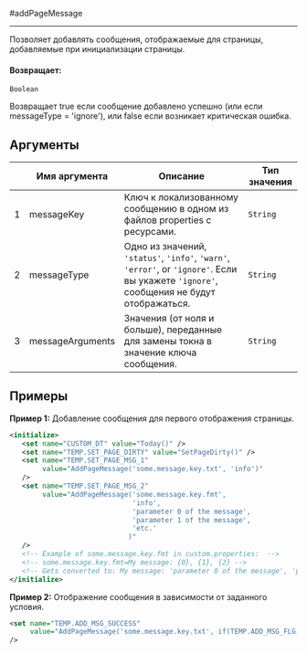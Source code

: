 #addPageMessage

---

Позволяет добавлять сообщения, отображаемые для страницы, добавляемые при инициализации страницы.

#### Возвращает:

`Boolean`

Возвращает true если сообщение добавлено успешно (или если messageType = 'ignore'), или false если
возникает критическая ошибка.

## Аргументы

|  | Имя аргумента | Описание | Тип значения |
| --- | --- | --- | --- |
| 1 | messageKey | Ключ к локализованному сообщению в одном из файлов properties с ресурсами. | `String` |
| 2 | messageType | Одно из значений, `'status'`, `'info'`, `'warn'`, `'error'`, or `'ignore'`. Если вы укажете `'ignore'`, сообщения не будут отображаться. | `String` |
| 3 | messageArguments | Значения (от ноля и больше), переданные для замены токна в значение ключа сообщения. | `String` |

## Примеры

**Пример 1:** Добавление сообщения для первого отображения страницы.
```xml
<initialize>
   <set name="CUSTOM_DT" value="Today()" />
   <set name="TEMP.SET_PAGE_DIRTY" value="SetPageDirty()" />
   <set name="TEMP.SET_PAGE_MSG_1"
        value="AddPageMessage('some.message.key.txt', 'info')"
   />
   <set name="TEMP.SET_PAGE_MSG_2"
        value="AddPageMessage('some.message.key.fmt',
                              'info',
                              'parameter 0 of the message',
                              'parameter 1 of the message',
                              'etc.'
                             )"
   />
   <!-- Example of some.message.key.fmt in custom.properties:  -->
   <!-- some.message.key.fmt=My message: {0}, {1}, {2} -->
   <!-- Gets converted to: My message: 'parameter 0 of the message', 'parameter 1 of the message', 'etc.' -->
</initialize>
```

**Пример 2:** Отображение сообщения в зависимости от заданного условия.
```xml
<set name="TEMP.ADD_MSG_SUCCESS"
     value="AddPageMessage('some.message.key.txt', if(TEMP.ADD_MSG_FLG, 'info', 'ignore'))"
/>
```

